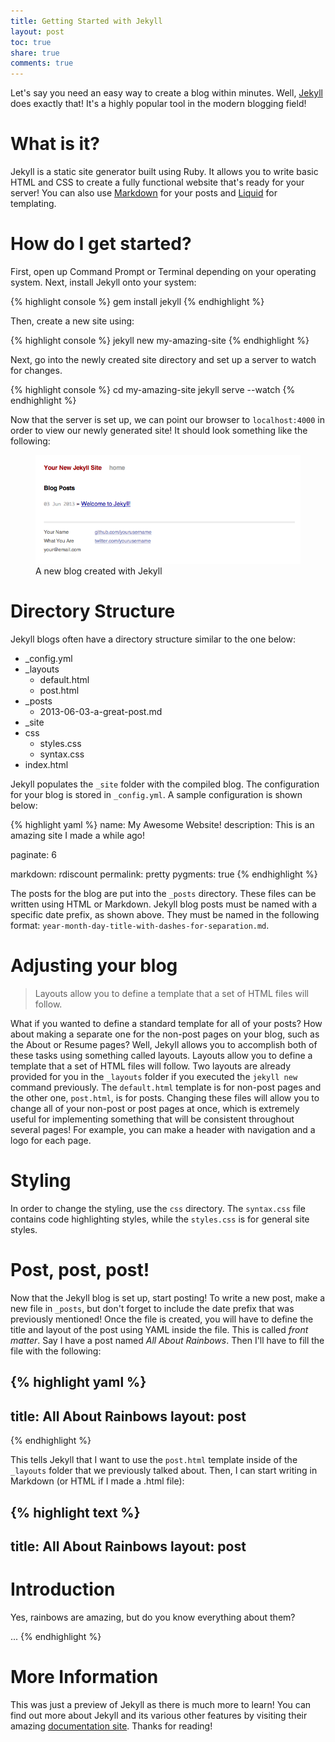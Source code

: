 ```yaml
---
title: Getting Started with Jekyll
layout: post
toc: true
share: true
comments: true
---
```


Let's say you need an easy way to create a blog within minutes. Well, [Jekyll](http://jekyllrb.com/) does exactly that! It's a highly popular tool in the modern blogging field!

<h1 id="what">What is it?</h1>

Jekyll is a static site generator built using Ruby. It allows you to write basic HTML and CSS to create a fully functional website that's ready for your server! You can also use [Markdown](http://daringfireball.net/projects/markdown/) for your posts and [Liquid](https://github.com/Shopify/liquid/#readme) for templating.

<h1 id="how">How do I get started?</h1>

First, open up Command Prompt or Terminal depending on your operating system. Next, install Jekyll onto your system:

{% highlight console %}
gem install jekyll
{% endhighlight %}

Then, create a new site using:

{% highlight console %}
jekyll new my-amazing-site
{% endhighlight %}

Next, go into the newly created site directory and set up a server to watch for changes.

{% highlight console %}
cd my-amazing-site
jekyll serve --watch
{% endhighlight %}

Now that the server is set up, we can point our browser to `localhost:4000` in order to view our newly generated site! It should look something like the following:

<figure><img src="/img/posts/jekyll-new-site.png" alt="A new Jekyll blog"><figcaption>A new blog created with Jekyll</figcaption></figure>

<h1 id="directory">Directory Structure</h1>

Jekyll blogs often have a directory structure similar to the one below:

-	_config.yml
-	_layouts
	-	default.html
	-	post.html
-	_posts
	-	2013-06-03-a-great-post.md
-	_site
-	css
	-	styles.css
	-	syntax.css
-	index.html

Jekyll populates the `_site` folder with the compiled blog. The configuration for your blog is stored in `_config.yml`. A sample configuration is shown below:

{% highlight yaml %}
name: My Awesome Website!
description: This is an amazing site I made a while ago!

paginate: 6

markdown: rdiscount
permalink: pretty
pygments: true
{% endhighlight %}

The posts for the blog are put into the `_posts` directory. These files can be written using HTML or Markdown. Jekyll blog posts must be named with a specific date prefix, as shown above. They must be named in the following format: `year-month-day-title-with-dashes-for-separation.md`.

<h1 id="adjusting">Adjusting your blog</h1>

> Layouts allow you to define a template that a set of HTML files will follow.

What if you wanted to define a standard template for all of your posts? How about making a separate one for the non-post pages on your blog, such as the About or Resume pages? Well, Jekyll allows you to accomplish both of these tasks using something called layouts. Layouts allow you to define a template that a set of HTML files will follow. Two layouts are already provided for you in the `_layouts` folder if you executed the `jekyll new` command previously. The `default.html` template is for non-post pages and the other one, `post.html`, is for posts. Changing these files will allow you to change all of your non-post or post pages at once, which is extremely useful for implementing something that will be consistent throughout several pages! For example, you can make a header with navigation and a logo for each page.

<h1 id="styling">Styling</h1>

In order to change the styling, use the `css` directory. The `syntax.css` file contains code highlighting styles, while the `styles.css` is for general site styles.

<h1 id="posting">Post, post, post!</h1>

Now that the Jekyll blog is set up, start posting! To write a new post, make a new file in `_posts`, but don't forget to include the date prefix that was previously mentioned! Once the file is created, you will have to define the title and layout of the post using YAML inside the file. This is called *front matter*. Say I have a post named *All About Rainbows*. Then I'll have to fill the file with the following:

{% highlight yaml %}
---
title: All About Rainbows
layout: post
---
{% endhighlight %}

This tells Jekyll that I want to use the `post.html` template inside of the `_layouts` folder that we previously talked about. Then, I can start writing in Markdown (or HTML if I made a .html file):

{% highlight text %}
---
title: All About Rainbows
layout: post
---

# Introduction

Yes, rainbows are amazing, but do you know everything about them?

...
{% endhighlight %}

<h1 id="moreInfo">More Information</h1>

This was just a preview of Jekyll as there is much more to learn! You can find out more about Jekyll and its various other features by visiting their amazing [documentation site](http://jekyllrb.com/docs/home/). Thanks for reading!